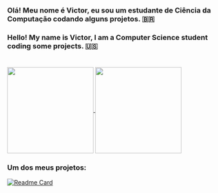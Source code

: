 ### Olá! Meu nome é Victor, eu sou um estudante de Ciência da Computação codando alguns projetos. 🇧🇷
### Hello! My name is Victor, I am a Computer Science student coding some projects. 🇺🇸

# 
<a href="https://github.com/anuraghazra/github-readme-stats">
  <img height=200 align="center" src="https://github-readme-stats.vercel.app/api?username=VictorGLC&show_icons=true&theme=dark&hide_rank=true&include_all_commits=true" />
</a>
<a href="https://github.com/anuraghazra/convoychat">
  <img height=200 align="center" src="https://github-readme-stats.vercel.app/api/top-langs/?username=VictorGLC&layout=compact&theme=dark&langs_count=8&card_width=320" />
</a>

### Um dos meus projetos: 

[![Readme Card](https://github-readme-stats.vercel.app/api/pin/?username=VictorGLC&repo=chess-boardgame&theme=dark)](https://github.com/anuraghazra/github-readme-stats)
